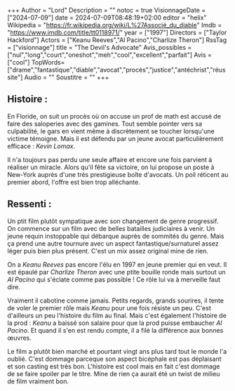 +++
Author = "Lord"
Description = ""
notoc = true
VisionnageDate = ["2024-07-09"]
date = 2024-07-09T08:48:19+02:00
editor = "helix"
Wikipedia = "https://fr.wikipedia.org/wiki/L%27Associé_du_diable"
Imdb = "https://www.imdb.com/title/tt0118971/"
year = ["1997"]
Directors = ["Taylor Hackford"]
Actors = ["Keanu Reeves","Al Pacino","Charlize Theron"]
RssTag = ["visionnage"]
title = "The Devil's Advocate"
Avis_possibles = ["nul","long","court","oneshot","meh","cool","excellent","parfait"]
Avis = ["cool"] 
TopWords=["drame","fantastique","diable","avocat","procès","justice","antéchrist","réussite"]
Audio = ""
Soustitre = ""
+++
## Histoire : 
En Floride, on suit un procès où on accuse un prof de math est accusé de faire des saloperies avec des gamines.
Tout semble pointer vers sa culpabilité, le gars en vient même à discrètement se toucher lorsqu'une victime témoigne.
Mais il est défendu par un jeune avocat particulièrement efficace : *Kevin Lomax*.

Il n'a toujours pas perdu une seule affaire et encore une fois parvient à réaliser un miracle.
Alors qu'il fête sa victoire, on lui propose un poste à New-York auprès d'une très prestigieuse boîte d'avocats.
Un poil réticent au premier abord, l'offre est bien trop alléchante.

## Ressenti :
Un ptit film plutôt sympatique avec son changement de genre progressif.
On commence sur un film avec de belles batailles judiciaires à venir.
Un jeune requin instoppable qui débarque auprès de sommités du genre.
Mais ça prend une autre tournure avec un aspect fantastique/surnaturel assez léger puis bien plus présent.
C'est un mix assez original mine de rien.

On a *Keanu Reeves* pas encore l'élu en 1997 en jeune premier qui en veut.
Il est épaulé par *Charlize Theron* avec une ptite bouille ronde mais surtout un *Al Pacino* qui s'éclate comme pas possible !
Ce rôle lui va à merveille faut dire.

Vraiment il cabotine comme jamais.
Petits regards, grands sourires, il tente de voler le premier rôle mais *Keanu* pour une fois résiste un peu.
C'est d'ailleurs un peu l'histoire du film au final.
Mais c'est également l'histoire de la prod : *Keanu* a baissé son salaire pour que la prod puisse embaucher *Al Pacino*.
Et quand il s'en est rendu compte, il a filé la différence aux bonnes œuvres.

Le film a plutôt bien marché et pourtant vingt ans plus tard tout le monde l'a oublié.
C'est dommage parceque son aspect bicéphale est pas déplaisant et son casting est très bon.
L'histoire est cool mais en fait c'est dommage de se faire spoiler par le titre.
Mine de rien ça aurait été un twist de milieu de film vraiment bon.
